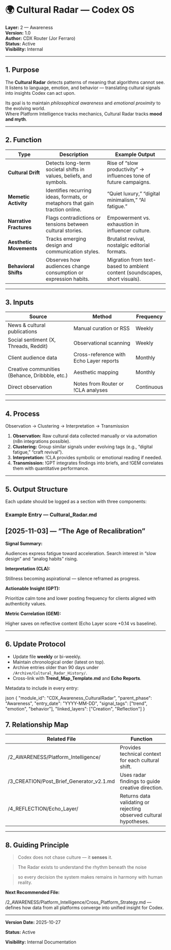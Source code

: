 # 🌍 Cultural Radar — Codex OS  
**Layer:** 2 — Awareness  
**Version:** 1.0  
**Author:** CDX Router (Jor Ferraro)  
**Status:** Active  
**Visibility:** Internal  

---

## 1. Purpose

The **Cultural Radar** detects patterns of meaning that algorithms cannot see.  
It listens to language, emotion, and behavior — translating cultural signals into insights Codex can act upon.  

Its goal is to maintain *philosophical awareness* and *emotional proximity* to the evolving world.  
Where Platform Intelligence tracks mechanics, Cultural Radar tracks **mood and myth**.

---

## 2. Function

| Type | Description | Example Output |
|------|--------------|----------------|
| **Cultural Drift** | Detects long-term societal shifts in values, beliefs, and symbols. | Rise of “slow productivity” → influences tone of future campaigns. |
| **Memetic Activity** | Identifies recurring ideas, formats, or metaphors that gain traction online. | “Quiet luxury,” “digital minimalism,” “AI fatigue.” |
| **Narrative Fractures** | Flags contradictions or tensions between cultural stories. | Empowerment vs. exhaustion in influencer culture. |
| **Aesthetic Movements** | Tracks emerging design and communication styles. | Brutalist revival, nostalgic editorial formats. |
| **Behavioral Shifts** | Observes how audiences change consumption or expression habits. | Migration from text-based to ambient content (soundscapes, short visuals). |

---

## 3. Inputs

| Source | Method | Frequency |
|---------|---------|------------|
| News & cultural publications | Manual curation or RSS | Weekly |
| Social sentiment (X, Threads, Reddit) | Observational scanning | Weekly |
| Client audience data | Cross-reference with Echo Layer reports | Monthly |
| Creative communities (Behance, Dribbble, etc.) | Aesthetic mapping | Monthly |
| Direct observation | Notes from Router or !CLA analyses | Continuous |

---

## 4. Process



Observation → Clustering → Interpretation → Transmission


1. **Observation:** Raw cultural data collected manually or via automation (n8n integrations possible).  
2. **Clustering:** Group similar signals under evolving tags (e.g., “digital fatigue,” “craft revival”).  
3. **Interpretation:** !CLA provides symbolic or emotional reading if needed.  
4. **Transmission:** !GPT integrates findings into briefs, and !GEM correlates them with quantitative performance.

---

## 5. Output Structure

Each update should be logged as a section with three components:

### Example Entry — Cultural_Radar.md


## **[2025-11-03] — “The Age of Recalibration”**

  

**Signal Summary:**

Audiences express fatigue toward acceleration. Search interest in “slow design” and “analog habits” rising.

  

**Interpretation (CLA):**

Stillness becoming aspirational — silence reframed as progress.

  

**Actionable Insight (GPT):**

Prioritize calm tone and lower posting frequency for clients aligned with authenticity values.

  

**Metric Correlation (GEM):**

Higher saves on reflective content (Echo Layer score +0.14 vs baseline).


---

## 6. Update Protocol

- Update file **weekly** or bi-weekly.  
- Maintain chronological order (latest on top).  
- Archive entries older than 90 days under `/Archive/Cultural_Radar_History/`.  
- Cross-link with **Trend_Map_Template.md** and **Echo Reports**.  

Metadata to include in every entry:

 
json
{
  "module_id": "CDX_Awareness_CulturalRadar",
  "parent_phase": "Awareness",
  "entry_date": "YYYY-MM-DD",
  "signal_tags": ["trend", "emotion", "behavior"],
  "linked_layers": ["Creation", "Reflection"]
}

## **7. Relationship Map**


|**Related File**|**Function**|
|---|---|
|/2_AWARENESS/Platform_Intelligence/|Provides technical context for each cultural shift.|
|/3_CREATION/Post_Brief_Generator_v2.1.md|Uses radar findings to guide creative direction.|
|/4_REFLECTION/Echo_Layer/|Returns data validating or rejecting observed cultural hypotheses.|




---

## **8. Guiding Principle**

  

> Codex does not chase culture — it **senses** it.

> The Radar exists to understand the rhythm beneath the noise

> so every decision the system makes remains in harmony with human reality.




**Next Recommended File:**

/2_AWARENESS/Platform_Intelligence/Cross_Platform_Strategy.md — defines how data from all platforms converge into unified insight for Codex.

---

**Version Date:** 2025-10-27

**Status:** Active

**Visibility:** Internal Documentation





